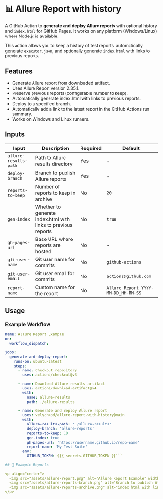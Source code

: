 ﻿# 📊 Allure Report with history

A GitHub Action to **generate and deploy Allure reports** with optional history and `index.html` for GitHub Pages. It works on any platform (Windows/Linux) where Node.js is available.

This action allows you to keep a history of test reports, automatically generate `executor.json`, and optionally generate `index.html` with links to previous reports.

## Features

- Generate Allure report from downloaded artifact.
- Uses Allure Report version 2.35.1.
- Preserve previous reports (configurable number to keep).
- Automatically generate index.html with links to previous reports.
- Deploy to a specified branch.
- Automatically add a link to the latest report in the GitHub Actions run summary.
- Works on Windows and Linux runners.

## Inputs

| Input | Description | Required | Default |
|-------|-------------|----------|---------|
| `allure-results-path` | Path to Allure results directory | Yes | - |
| `deploy-branch` | Branch to publish Allure reports | Yes | - |
| `reports-to-keep` | Number of reports to keep in archive | No | `20` |
| `gen-index` | Whether to generate index.html with links to previous reports | No | `true` |
| `gh-pages-url` | Base URL where reports are hosted | No | - |
| `git-user-name` | Git user name for commits | No | `github-actions` |
| `git-user-email` | Git user email for commits | No | `actions@github.com` |
| `report-name` | Custom name for the report | No | `Allure Report YYYY-MM-DD_HH-MM-SS` |


## Usage

### Example Workflow

```yaml
name: Allure Report Example
on:
  workflow_dispatch:

jobs:
  generate-and-deploy-report:
    runs-on: ubuntu-latest
    steps:
      - name: Checkout repository
        uses: actions/checkout@v3

      - name: Download Allure results artifact
        uses: actions/download-artifact@v4
        with:
          name: allure-results
          path: ./allure-results

      - name: Generate and deploy Allure report
        uses: velychkod/allure-report-with-history@main
        with:
          allure-results-path: './allure-results'
          deploy-branch: 'allure-reports'
          reports-to-keep: 10
          gen-index: true
          gh-pages-url: 'https://username.github.io/repo-name'
          report-name: 'My Test Suite'
        env:
          GITHUB_TOKEN: ${{ secrets.GITHUB_TOKEN }}```
		  
## 📸 Example Reports

<p align="center">
  <img src="assets/allure-report.png" alt="Allure Report Example" width="400" style="margin:10px;">
  <img src="assets/allure-reports-branch.png" alt="Branch to publish Allure reports" width="400" style="margin:10px;">
  <img src="assets/allure-reports-archive.png" alt="index.html with links to previous reports" width="400" style="margin:10px;">
</p>
